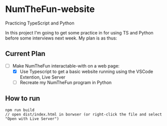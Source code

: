 # NumTheFun-website
Practicing TypeScript and Python

In this project I'm going to get some practice in for using TS and Python before some interviews next week. My plan is as thus:
## Current Plan
- [ ] Make NumTheFun interactable-with on a web page:
  - [X] Use Typescript to get a basic website running using the VSCode Extention, Live Server
  - [ ] Recreate my NumTheFun program in Python

## How to run
```
npm run build
// open dist/index.html in borwser (or right-click the file and select "Open with Live Server")
```
